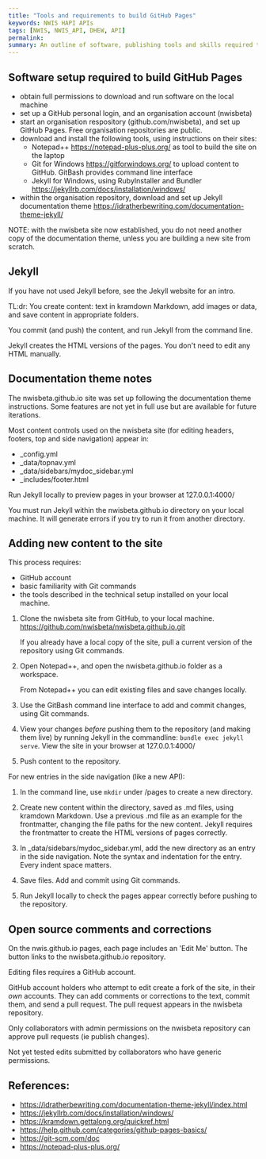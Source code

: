 ```yaml
---
title: "Tools and requirements to build GitHub Pages"
keywords: NWIS HAPI APIs
tags: [NWIS, NWIS_API, DHEW, API]
permalink: 
summary: An outline of software, publishing tools and skills required to document Health APIs.
---
```


## Software setup required to build GitHub Pages

* obtain full permissions to download and run software on the local machine
* set up a GitHub personal login, and an organisation account (nwisbeta)
* start an organisation respository (github.com/nwisbeta), and set up GitHub Pages. Free organisation repositories are public. 
* download and install the following tools, using instructions on their sites:
  * Notepad++ https://notepad-plus-plus.org/ as tool to build the site on the laptop
  * Git for Windows https://gitforwindows.org/ to upload content to GitHub. GitBash provides command line interface
  * Jekyll for Windows, using RubyInstaller and Bundler https://jekyllrb.com/docs/installation/windows/
* within the organisation repository, download and set up Jekyll documentation theme https://idratherbewriting.com/documentation-theme-jekyll/

NOTE: with the nwisbeta site now established, you do not need another copy of the documentation theme, unless you are building a new site from scratch.

## Jekyll

If you have not used Jekyll before, see the Jekyll website for an intro.

TL:dr: You create content: text in kramdown Markdown, add images or data, and save content in appropriate folders.  

You commit (and push) the content, and run Jekyll from the command line.  

Jekyll creates the HTML versions of the pages. You don't need to edit any HTML manually.

## Documentation theme notes

The nwisbeta.github.io site was set up following the documentation theme instructions. Some features are not yet in full use but are available for future iterations.

Most content controls used on the nwisbeta site (for editing headers, footers, top and side navigation) appear in:

* _config.yml
* _data/topnav.yml
* _data/sidebars/mydoc_sidebar.yml
* _includes/footer.html

Run Jekyll locally to preview pages in your browser at 127.0.0.1:4000/

You must run Jekyll within the nwisbeta.github.io directory on your local machine. It will generate errors if you try to run it from another directory.

## Adding new content to the site

This process requires:

* GitHub account
* basic familiarity with Git commands
* the tools described in the technical setup installed on your local machine.

1. Clone the nwisbeta site from GitHub, to your local machine.  
   https://github.com/nwisbeta/nwisbeta.github.io.git

   If you already have a local copy of the site, pull a current version of the repository using Git commands.

2. Open Notepad++, and open the nwisbeta.github.io folder as a workspace.

   From Notepad++ you can edit existing files and save changes locally.

3. Use the GitBash command line interface to add and commit changes, using Git commands.  
 
4. View your changes *before* pushing them to the repository (and making them live) by running Jekyll in the commandline: `bundle exec jekyll serve`.  View the site in your browser at 127.0.0.1:4000/

5. Push content to the repository.

For new entries in the side navigation (like a new API): 

1. In the command line, use `mkdir` under /pages to create a new directory.

2. Create new content within the directory, saved as .md files, using kramdown Markdown. 
   Use a previous .md file as an example for the frontmatter, changing the file paths for the new content. Jekyll requires the frontmatter to create the HTML versions of pages correctly. 

3. In _data/sidebars/mydoc_sidebar.yml, add the new directory as an entry in the side navigation. Note the syntax and indentation for the entry. Every indent space matters.

4. Save files. Add and commit using Git commands. 

5. Run Jekyll locally to check the pages appear correctly before pushing to the repository.

## Open source comments and corrections

On the nwis.github.io pages, each page includes an 'Edit Me' button. The button links to the nwisbeta.github.io repository.  

Editing files requires a GitHub account.  

GitHub account holders who attempt to edit create a fork of the site, in their *own* accounts. They can add comments or corrections to the text, commit them, and send a pull request. The pull request appears in the nwisbeta repository.

Only collaborators with admin permissions on the nwisbeta repository can approve pull requests (ie publish changes). 

Not yet tested edits submitted by collaborators who have generic permissions.

## References:

* https://idratherbewriting.com/documentation-theme-jekyll/index.html
* https://jekyllrb.com/docs/installation/windows/
* https://kramdown.gettalong.org/quickref.html
* https://help.github.com/categories/github-pages-basics/
* https://git-scm.com/doc
* https://notepad-plus-plus.org/ 